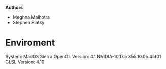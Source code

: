 **Authors** 

* Meghna Malhotra 
* Stephen Slatky

# Enviroment 

System: MacOS Sierra 
OpenGL Version: 4.1 NVIDIA-10.17.5 355.10.05.45f01
GLSL Version: 4.10
